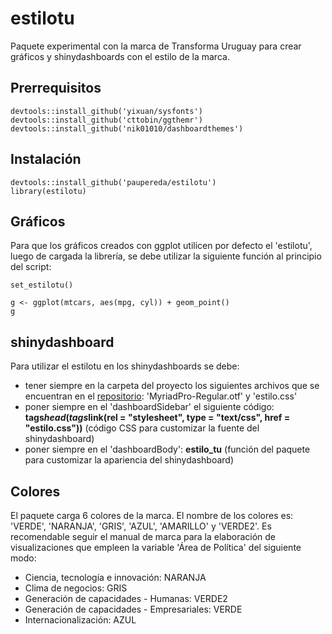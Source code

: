 # estilotu
Paquete experimental con la marca de Transforma Uruguay para crear gráficos y shinydashboards con el estilo de la marca.

## Prerrequisitos

```
devtools::install_github('yixuan/sysfonts')
devtools::install_github('cttobin/ggthemr')
devtools::install_github('nik01010/dashboardthemes')
```

## Instalación

```
devtools::install_github('paupereda/estilotu')
library(estilotu)
```

## Gráficos

Para que los gráficos creados con ggplot utilicen por defecto el 'estilotu', luego de cargada la librería, se debe utilizar la siguiente función al principio del script:

```
set_estilotu()

g <- ggplot(mtcars, aes(mpg, cyl)) + geom_point()
g

```

## shinydashboard

Para utilizar el estilotu en los shinydashboards se debe:

 - tener siempre en la carpeta del proyecto los siguientes archivos que se encuentran en el [repositorio](https://github.com/paupereda/estilotu/tree/master/www): 'MyriadPro-Regular.otf' y 'estilo.css'
 - poner siempre en el 'dashboardSidebar' el siguiente código: **tags$head(tags$link(rel = "stylesheet", type = "text/css", href = "estilo.css"))** (código CSS para customizar la fuente del shinydashboard) 
 - poner siempre en el 'dashboardBody': **estilo_tu** (función del paquete para customizar la apariencia del shinydashboard) 

## Colores

El paquete carga 6 colores de la marca. El nombre de los colores es: 'VERDE', 'NARANJA', 'GRIS', 'AZUL', 'AMARILLO' y 'VERDE2'. Es recomendable seguir el manual de marca para la elaboración de visualizaciones que empleen la variable 'Área de Política' del siguiente modo:

- Ciencia, tecnología e innovación: NARANJA
- Clima de negocios: GRIS
- Generación de capacidades - Humanas: VERDE2
- Generación de capacidades - Empresariales: VERDE
- Internacionalización: AZUL
